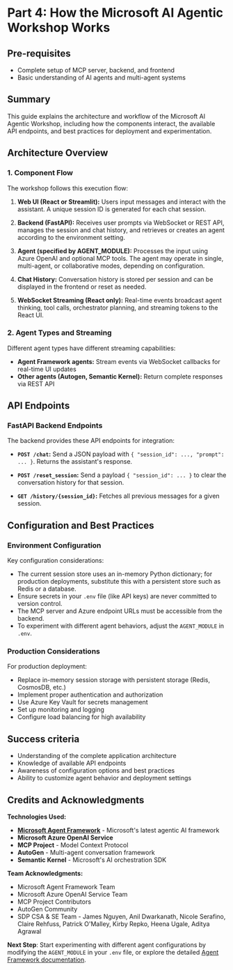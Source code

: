 # Part 4: How the Microsoft AI Agentic Workshop Works  
  
## Pre-requisites  
- Complete setup of MCP server, backend, and frontend  
- Basic understanding of AI agents and multi-agent systems  
  
## Summary  
This guide explains the architecture and workflow of the Microsoft AI Agentic Workshop, including how the components interact, the available API endpoints, and best practices for deployment and experimentation.  
  
## Architecture Overview  
  
### 1. Component Flow  
  
The workshop follows this execution flow:  
  
1. **Web UI (React or Streamlit):** Users input messages and interact with the assistant. A unique session ID is generated for each chat session.  
  
2. **Backend (FastAPI):** Receives user prompts via WebSocket or REST API, manages the session and chat history, and retrieves or creates an agent according to the environment setting.  
  
3. **Agent (specified by AGENT_MODULE):** Processes the input using Azure OpenAI and optional MCP tools. The agent may operate in single, multi-agent, or collaborative modes, depending on configuration.  
  
4. **Chat History:** Conversation history is stored per session and can be displayed in the frontend or reset as needed.  
  
5. **WebSocket Streaming (React only):** Real-time events broadcast agent thinking, tool calls, orchestrator planning, and streaming tokens to the React UI.  
  
### 2. Agent Types and Streaming  
  
Different agent types have different streaming capabilities:  
  
- **Agent Framework agents:** Stream events via WebSocket callbacks for real-time UI updates  
- **Other agents (Autogen, Semantic Kernel):** Return complete responses via REST API  
  
## API Endpoints  
  
### FastAPI Backend Endpoints  
  
The backend provides these API endpoints for integration:  
  
- **`POST /chat`:** Send a JSON payload with `{ "session_id": ..., "prompt": ... }`. Returns the assistant's response.  
  
- **`POST /reset_session`:** Send a payload `{ "session_id": ... }` to clear the conversation history for that session.  
  
- **`GET /history/{session_id}`:** Fetches all previous messages for a given session.  
  
## Configuration and Best Practices  
  
### Environment Configuration  
  
Key configuration considerations:  
  
- The current session store uses an in-memory Python dictionary; for production deployments, substitute this with a persistent store such as Redis or a database.  
- Ensure secrets in your `.env` file (like API keys) are never committed to version control.  
- The MCP server and Azure endpoint URLs must be accessible from the backend.  
- To experiment with different agent behaviors, adjust the `AGENT_MODULE` in `.env`.  
  
### Production Considerations  
  
For production deployment:  
  
- Replace in-memory session storage with persistent storage (Redis, CosmosDB, etc.)  
- Implement proper authentication and authorization  
- Use Azure Key Vault for secrets management  
- Set up monitoring and logging  
- Configure load balancing for high availability  
  
## Success criteria  
- Understanding of the complete application architecture  
- Knowledge of available API endpoints  
- Awareness of configuration options and best practices  
- Ability to customize agent behavior and deployment settings  
  
## Credits and Acknowledgments  
  
**Technologies Used:**  
- **[Microsoft Agent Framework](https://github.com/microsoft/agent-framework)** - Microsoft's latest agentic AI framework  
- **Microsoft Azure OpenAI Service**  
- **MCP Project** - Model Context Protocol  
- **AutoGen** - Multi-agent conversation framework  
- **Semantic Kernel** - Microsoft's AI orchestration SDK  
  
**Team Acknowledgments:**  
- Microsoft Agent Framework Team  
- Microsoft Azure OpenAI Service Team  
- MCP Project Contributors  
- AutoGen Community  
- SDP CSA & SE Team - James Nguyen, Anil Dwarkanath, Nicole Serafino, Claire Rehfuss, Patrick O'Malley, Kirby Repko, Heena Ugale, Aditya Agrawal  
  
**Next Step**: Start experimenting with different agent configurations by modifying the `AGENT_MODULE` in your `.env` file, or explore the detailed [Agent Framework documentation](../agentic_ai/agents/agent_framework/README.md).
